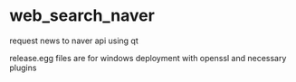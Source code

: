 # web_search_naver
request news to naver api using qt


release.egg files are for windows deployment with openssl and necessary plugins

